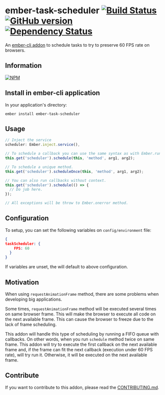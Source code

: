 # ember-task-scheduler [![Build Status](https://travis-ci.org/BBVAEngineering/ember-task-scheduler.svg?branch=master)](https://travis-ci.org/BBVAEngineering/ember-task-scheduler) [![GitHub version](https://badge.fury.io/gh/BBVAEngineering%2Fember-task-scheduler.svg)](https://badge.fury.io/gh/BBVAEngineering%2Fember-task-scheduler) [![Dependency Status](https://david-dm.org/BBVAEngineering/ember-task-scheduler.svg)](https://david-dm.org/BBVAEngineering/ember-task-scheduler)

An [ember-cli addon](http://www.ember-cli.com/) to schedule tasks to try to preserve 60 FPS rate on browsers.

## Information

[![NPM](https://nodei.co/npm/ember-task-scheduler.png?downloads=true&downloadRank=true)](https://nodei.co/npm/ember-task-scheduler/)

## Install in ember-cli application

In your application's directory:

    ember install ember-task-scheduler

## Usage

```javascript
// Inject the service
scheduler: Ember.inject.service(),
```

```javascript
// To schedule a callback you can use the same syntax as with Ember.run.
this.get('scheduler').schedule(this, 'method', arg1, arg2);

// To schedule a unique method.
this.get('scheduler').scheduleOnce(this, 'method', arg1, arg2);

// You can also run callbacks without context.
this.get('scheduler').schedule(() => {
  // Do job here.
});

// All exceptions will be throw to Ember.onerror method.
```

## Configuration

To setup, you can set the following variables on `config/environment` file:

```json
{
taskScheduler: {
    FPS: 60
  }
}

```

If variables are unset, the will default to above configuration.

## Motivation

When using `requestAnimationFrame` method, there are some problems when developing big applications.

Some times, `requestAnimationFrame` method will be executed several times on same browser frame. This will make the browser to execute all code on the next available frame. This can cause the browser to freeze due to the lack of frame scheduling.

This addon will handle this type of scheduling by running a FIFO queue with callbacks. On other words, when you run `schedule` method twice on same frame. This addon will try to execute the first callback on the next available frame and, if the frame can fit the next callback (execution under 60 FPS rate), will try run it. Otherwise, it will be executed on the next available frame.

## Contribute

If you want to contribute to this addon, please read the [CONTRIBUTING.md](CONTRIBUTING.md).
